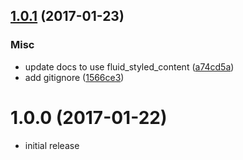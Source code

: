 <a name="1.0.1"></a>
## [1.0.1](https://github.com/b-strauss/engine/compare/1.0.0...1.0.1) (2017-01-23)

### Misc

* update docs to use fluid_styled_content ([a74cd5a](https://github.com/b-strauss/engine/commit/a74cd5a))
* add gitignore ([1566ce3](https://github.com/b-strauss/engine/commit/1566ce3))



<a name="1.0.0"></a>
# 1.0.0 (2017-01-22)

* initial release


